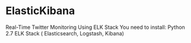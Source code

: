 # ElasticKibana
Real-Time Twitter Monitoring Using ELK Stack
You need to install:
Python 2.7
ELK Stack ( Elasticsearch, Logstash, Kibana)
